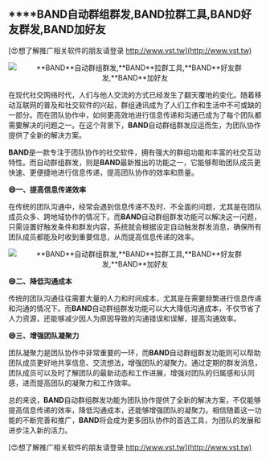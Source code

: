 ## ****BAND**自动群组群发,**BAND**拉群工具,**BAND**好友群发,**BAND**加好友**

[😍想了解推广相关软件的朋友请登录 http://www.vst.tw](http://www.vst.tw)

 <center><img src="https://vst.tw/MP4/tuiguang/png/4.png" alt="**BAND**自动群组群发,**BAND**拉群工具,**BAND**好友群发,**BAND**加好友"></center>

在现代社交网络时代，人们与他人交流的方式已经发生了翻天覆地的变化。随着移动互联网的普及和社交软件的兴起，群组通讯成为了人们工作和生活中不可或缺的一部分。而在团队协作中，如何更高效地进行信息传递和沟通已成为了每个团队都需要解决的问题之一。在这个背景下，**BAND**自动群组群发应运而生，为团队协作提供了全新的解决方案。

**BAND**是一款专注于团队协作的社交软件，拥有强大的群组功能和丰富的社交互动特性。而自动群组群发，则是**BAND**最新推出的功能之一，它能够帮助团队成员更快速、更便捷地进行信息传递，提高团队协作的效率和质量。

**😄一、提高信息传递效率**

在传统的团队沟通中，经常会遇到信息传递不及时、不全面的问题，尤其是在团队成员众多、跨地域协作的情况下。而**BAND**自动群组群发功能可以解决这一问题，只需设置好触发条件和群发内容，系统就会根据设定自动触发群发消息，确保所有团队成员都能及时收到重要信息，从而提高信息传递的效率。

 <center><img src="https://vst.tw/MP4/tuiguang/png/6.png" alt="**BAND**自动群组群发,**BAND**拉群工具,**BAND**好友群发,**BAND**加好友"></center>

**😄二、降低沟通成本**

传统的团队沟通往往需要大量的人力和时间成本，尤其是在需要频繁进行信息传递和沟通的情况下。而**BAND**自动群组群发功能可以大大降低沟通成本，不仅节省了人力资源，还能够减少因人为原因导致的沟通错误和误解，提高沟通效率。

**😄三、增强团队凝聚力**

团队凝聚力是团队协作中非常重要的一环，而**BAND**自动群组群发功能则可以帮助团队成员更好地共享信息、交流想法，增强团队的凝聚力。通过定期的群发消息，团队成员可以及时了解团队的最新动态和工作进展，增强对团队的归属感和认同感，进而提高团队的凝聚力和工作效率。

总的来说，**BAND**自动群组群发功能为团队协作提供了全新的解决方案，不仅能够提高信息传递的效率，降低沟通成本，还能够增强团队的凝聚力。相信随着这一功能的不断完善和推广，**BAND**将会成为更多团队协作的首选工具，为团队的发展和进步注入新的活力。

[😍想了解推广相关软件的朋友请登录 http://www.vst.tw](http://www.vst.tw)



